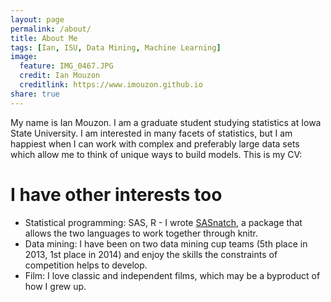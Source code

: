 ```yaml
---
layout: page
permalink: /about/
title: About Me
tags: [Ian, ISU, Data Mining, Machine Learning]
image:
  feature: IMG_0467.JPG
  credit: Ian Mouzon
  creditlink: https://www.imouzon.github.io
share: true
---
```


My name is Ian Mouzon. I am a graduate student studying statistics at Iowa State University. 
I am interested in many facets of statistics, but I am happiest when I can work with complex and preferably large data sets which allow me to think of unique ways to build models. This is my CV: 

<object data="../mouzon_cv-2015.pdf" type="application/pdf" width="100%" height="100%">

# I have other interests too
* Statistical programming: SAS, R - I wrote [SASnatch](https://github.com/imouzon/SASnatch), 
  a package that allows the two languages to work together through knitr.
* Data mining: I have been on two data mining cup teams (5th place in 2013, 
  1st place in 2014) and enjoy the skills the constraints of competition 
  helps to develop.
* Film: I love classic and independent films, which may be a byproduct of how I grew up.
